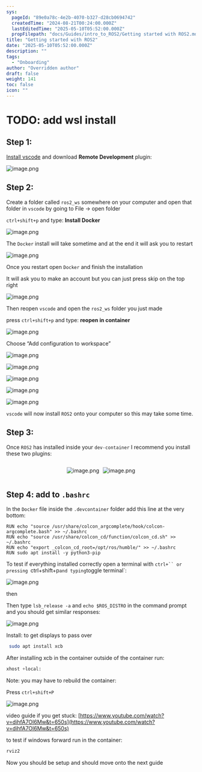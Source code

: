 ```yaml
---
sys:
  pageId: "89e0a78c-4e2b-4070-b327-d28cb0694742"
  createdTime: "2024-08-21T00:24:00.000Z"
  lastEditedTime: "2025-05-10T05:52:00.000Z"
  propFilepath: "docs/Guides/intro_to_ROS2/Getting started with ROS2.md"
title: "Getting started with ROS2"
date: "2025-05-10T05:52:00.000Z"
description: ""
tags:
  - "Onboarding"
author: "Overridden author"
draft: false
weight: 141
toc: false
icon: ""
---
```


# TODO: add wsl install

## Step 1:

[Install vscode](https://code.visualstudio.com/download) and download **Remote Development** plugin:

![image.png](https://prod-files-secure.s3.us-west-2.amazonaws.com/d518164a-d88e-44d1-a4ee-3adb3bd8bce0/efb52993-1881-4a40-b95e-6f020334f022/image.png?X-Amz-Algorithm=AWS4-HMAC-SHA256&X-Amz-Content-Sha256=UNSIGNED-PAYLOAD&X-Amz-Credential=ASIAZI2LB4667VPHCWHK%2F20250712%2Fus-west-2%2Fs3%2Faws4_request&X-Amz-Date=20250712T210719Z&X-Amz-Expires=3600&X-Amz-Security-Token=IQoJb3JpZ2luX2VjEOz%2F%2F%2F%2F%2F%2F%2F%2F%2F%2FwEaCXVzLXdlc3QtMiJGMEQCICMIH4BU5yGCEvcWePbCZvFS25Itnmb7c30nKKx1JtEjAiA8yQevpvzABDpICdahpi8ca0MSjKfR9wy4qKDfnQDT4CqIBAj1%2F%2F%2F%2F%2F%2F%2F%2F%2F%2F8BEAAaDDYzNzQyMzE4MzgwNSIMw%2FvOEo45qqBiHaswKtwDwj8oM70zTRnAeHS%2F9UdF94Us72PPFi6PzuRW9Q7m7qGJAsoJ%2FWHIaatn8q%2FFz7ciAyxbvsRMBED9ZoLuG8Z1tlbAf2YKYFjMUNB2csupdXBP0v%2BHtgEQX3%2BKKRE11KBTu%2Br%2FXdnGwQWJ0A%2BbRewVM8WX2%2BNVc5Ez%2BZoAiLyRIrreLoaLmzKjinrroohaP1GuyAc2BMLbh75q%2BVGHEhZWRL5iGWvBnAh2awW40G0Qn13pTV9zgNQuBxo3zec8Ksed2vzVErWhAfC609iVGW6O07m0%2FmVAPGQ9rBGFc%2FW8zb6YfSFTyx7YF4QAHI%2F10uADVFPporGO2xEKRJZvEm8Sa%2F1K7X3s5t3XXTbExr5RB6ExGnWH6zoSn%2FTpoRZw4mZPGlF3wDNLCtvigUVgdt%2F1S4HdtuA7T7TjtyunQ9DkbXYBKgYlW%2BlAzuIxCBGUl%2BMgnq88cUhvtmbdhZTtRZ27NOAVakV52HtecT%2BCtvi0uAcKYdGoxIDLZLWsnhWdVVuCSiueSSqtt3sIPTCs1z5Z%2FvhDoGZAYnC%2BrTOfi709VG930dKxszsuO%2F%2Fa9oAujazC7CPjYXS9PIjTBgHt%2F%2BdaVSE3P2owpWCP6XPxuNynh1vLXM%2BK3wVQ02i6C5ww0YTLwwY6pgFT3rCz%2F4%2BSHf%2FTTYy2irfu1d56Nze12Tf2MwkiKXHXlS6%2BecWXSJ5u%2BAVmpukmQNE37Gcl7gJv25wn8XcSABpb4MLbd5J4U3AHmEJ7RWZSUcXab3WjsI%2FXvRKrmqH2m58Q7%2Fl1zRq7cOX7TAYN4d5mZ1s1KyDDOJ3BlWbocR%2FLkplQxZoTQ1XKyRurdOYG%2FR%2BisoIiVVXenKgADHt7Bgyp%2FemxS%2Bfu&X-Amz-Signature=ce37340921eb28c64c1972bd50e5f403d61d901d6da4cc44794db217d9a22454&X-Amz-SignedHeaders=host&x-amz-checksum-mode=ENABLED&x-id=GetObject)

## Step 2:

Create a folder called `ros2_ws` somewhere on your computer and open that folder in `vscode` by going to File → open folder 

`ctrl+shift+p` and type: **Install Docker**

![image.png](https://prod-files-secure.s3.us-west-2.amazonaws.com/d518164a-d88e-44d1-a4ee-3adb3bd8bce0/2269dc0e-1cd5-47ff-bceb-c04ad9b2eab0/image.png?X-Amz-Algorithm=AWS4-HMAC-SHA256&X-Amz-Content-Sha256=UNSIGNED-PAYLOAD&X-Amz-Credential=ASIAZI2LB4667VPHCWHK%2F20250712%2Fus-west-2%2Fs3%2Faws4_request&X-Amz-Date=20250712T210719Z&X-Amz-Expires=3600&X-Amz-Security-Token=IQoJb3JpZ2luX2VjEOz%2F%2F%2F%2F%2F%2F%2F%2F%2F%2FwEaCXVzLXdlc3QtMiJGMEQCICMIH4BU5yGCEvcWePbCZvFS25Itnmb7c30nKKx1JtEjAiA8yQevpvzABDpICdahpi8ca0MSjKfR9wy4qKDfnQDT4CqIBAj1%2F%2F%2F%2F%2F%2F%2F%2F%2F%2F8BEAAaDDYzNzQyMzE4MzgwNSIMw%2FvOEo45qqBiHaswKtwDwj8oM70zTRnAeHS%2F9UdF94Us72PPFi6PzuRW9Q7m7qGJAsoJ%2FWHIaatn8q%2FFz7ciAyxbvsRMBED9ZoLuG8Z1tlbAf2YKYFjMUNB2csupdXBP0v%2BHtgEQX3%2BKKRE11KBTu%2Br%2FXdnGwQWJ0A%2BbRewVM8WX2%2BNVc5Ez%2BZoAiLyRIrreLoaLmzKjinrroohaP1GuyAc2BMLbh75q%2BVGHEhZWRL5iGWvBnAh2awW40G0Qn13pTV9zgNQuBxo3zec8Ksed2vzVErWhAfC609iVGW6O07m0%2FmVAPGQ9rBGFc%2FW8zb6YfSFTyx7YF4QAHI%2F10uADVFPporGO2xEKRJZvEm8Sa%2F1K7X3s5t3XXTbExr5RB6ExGnWH6zoSn%2FTpoRZw4mZPGlF3wDNLCtvigUVgdt%2F1S4HdtuA7T7TjtyunQ9DkbXYBKgYlW%2BlAzuIxCBGUl%2BMgnq88cUhvtmbdhZTtRZ27NOAVakV52HtecT%2BCtvi0uAcKYdGoxIDLZLWsnhWdVVuCSiueSSqtt3sIPTCs1z5Z%2FvhDoGZAYnC%2BrTOfi709VG930dKxszsuO%2F%2Fa9oAujazC7CPjYXS9PIjTBgHt%2F%2BdaVSE3P2owpWCP6XPxuNynh1vLXM%2BK3wVQ02i6C5ww0YTLwwY6pgFT3rCz%2F4%2BSHf%2FTTYy2irfu1d56Nze12Tf2MwkiKXHXlS6%2BecWXSJ5u%2BAVmpukmQNE37Gcl7gJv25wn8XcSABpb4MLbd5J4U3AHmEJ7RWZSUcXab3WjsI%2FXvRKrmqH2m58Q7%2Fl1zRq7cOX7TAYN4d5mZ1s1KyDDOJ3BlWbocR%2FLkplQxZoTQ1XKyRurdOYG%2FR%2BisoIiVVXenKgADHt7Bgyp%2FemxS%2Bfu&X-Amz-Signature=f34fd83fafb7bf403f5aa57e67d0b45ee87a3ac6b06f01441abf9c3849872623&X-Amz-SignedHeaders=host&x-amz-checksum-mode=ENABLED&x-id=GetObject)

The `Docker` install will take sometime and at the end it will ask you to restart

![image.png](https://prod-files-secure.s3.us-west-2.amazonaws.com/d518164a-d88e-44d1-a4ee-3adb3bd8bce0/ed233f78-be33-4b1f-b89c-9c346c0e961e/image.png?X-Amz-Algorithm=AWS4-HMAC-SHA256&X-Amz-Content-Sha256=UNSIGNED-PAYLOAD&X-Amz-Credential=ASIAZI2LB4667VPHCWHK%2F20250712%2Fus-west-2%2Fs3%2Faws4_request&X-Amz-Date=20250712T210719Z&X-Amz-Expires=3600&X-Amz-Security-Token=IQoJb3JpZ2luX2VjEOz%2F%2F%2F%2F%2F%2F%2F%2F%2F%2FwEaCXVzLXdlc3QtMiJGMEQCICMIH4BU5yGCEvcWePbCZvFS25Itnmb7c30nKKx1JtEjAiA8yQevpvzABDpICdahpi8ca0MSjKfR9wy4qKDfnQDT4CqIBAj1%2F%2F%2F%2F%2F%2F%2F%2F%2F%2F8BEAAaDDYzNzQyMzE4MzgwNSIMw%2FvOEo45qqBiHaswKtwDwj8oM70zTRnAeHS%2F9UdF94Us72PPFi6PzuRW9Q7m7qGJAsoJ%2FWHIaatn8q%2FFz7ciAyxbvsRMBED9ZoLuG8Z1tlbAf2YKYFjMUNB2csupdXBP0v%2BHtgEQX3%2BKKRE11KBTu%2Br%2FXdnGwQWJ0A%2BbRewVM8WX2%2BNVc5Ez%2BZoAiLyRIrreLoaLmzKjinrroohaP1GuyAc2BMLbh75q%2BVGHEhZWRL5iGWvBnAh2awW40G0Qn13pTV9zgNQuBxo3zec8Ksed2vzVErWhAfC609iVGW6O07m0%2FmVAPGQ9rBGFc%2FW8zb6YfSFTyx7YF4QAHI%2F10uADVFPporGO2xEKRJZvEm8Sa%2F1K7X3s5t3XXTbExr5RB6ExGnWH6zoSn%2FTpoRZw4mZPGlF3wDNLCtvigUVgdt%2F1S4HdtuA7T7TjtyunQ9DkbXYBKgYlW%2BlAzuIxCBGUl%2BMgnq88cUhvtmbdhZTtRZ27NOAVakV52HtecT%2BCtvi0uAcKYdGoxIDLZLWsnhWdVVuCSiueSSqtt3sIPTCs1z5Z%2FvhDoGZAYnC%2BrTOfi709VG930dKxszsuO%2F%2Fa9oAujazC7CPjYXS9PIjTBgHt%2F%2BdaVSE3P2owpWCP6XPxuNynh1vLXM%2BK3wVQ02i6C5ww0YTLwwY6pgFT3rCz%2F4%2BSHf%2FTTYy2irfu1d56Nze12Tf2MwkiKXHXlS6%2BecWXSJ5u%2BAVmpukmQNE37Gcl7gJv25wn8XcSABpb4MLbd5J4U3AHmEJ7RWZSUcXab3WjsI%2FXvRKrmqH2m58Q7%2Fl1zRq7cOX7TAYN4d5mZ1s1KyDDOJ3BlWbocR%2FLkplQxZoTQ1XKyRurdOYG%2FR%2BisoIiVVXenKgADHt7Bgyp%2FemxS%2Bfu&X-Amz-Signature=f38c9450baebf8bb6b19f1ec39a4c6d1551051f508b103604f2725bfe4407c96&X-Amz-SignedHeaders=host&x-amz-checksum-mode=ENABLED&x-id=GetObject)

Once you restart open `Docker` and finish the installation

It will ask you to make an account but you can just press skip on the top right

![image.png](https://prod-files-secure.s3.us-west-2.amazonaws.com/d518164a-d88e-44d1-a4ee-3adb3bd8bce0/21010ad9-1659-4fd9-9f59-9932a09b2a3d/image.png?X-Amz-Algorithm=AWS4-HMAC-SHA256&X-Amz-Content-Sha256=UNSIGNED-PAYLOAD&X-Amz-Credential=ASIAZI2LB4667VPHCWHK%2F20250712%2Fus-west-2%2Fs3%2Faws4_request&X-Amz-Date=20250712T210719Z&X-Amz-Expires=3600&X-Amz-Security-Token=IQoJb3JpZ2luX2VjEOz%2F%2F%2F%2F%2F%2F%2F%2F%2F%2FwEaCXVzLXdlc3QtMiJGMEQCICMIH4BU5yGCEvcWePbCZvFS25Itnmb7c30nKKx1JtEjAiA8yQevpvzABDpICdahpi8ca0MSjKfR9wy4qKDfnQDT4CqIBAj1%2F%2F%2F%2F%2F%2F%2F%2F%2F%2F8BEAAaDDYzNzQyMzE4MzgwNSIMw%2FvOEo45qqBiHaswKtwDwj8oM70zTRnAeHS%2F9UdF94Us72PPFi6PzuRW9Q7m7qGJAsoJ%2FWHIaatn8q%2FFz7ciAyxbvsRMBED9ZoLuG8Z1tlbAf2YKYFjMUNB2csupdXBP0v%2BHtgEQX3%2BKKRE11KBTu%2Br%2FXdnGwQWJ0A%2BbRewVM8WX2%2BNVc5Ez%2BZoAiLyRIrreLoaLmzKjinrroohaP1GuyAc2BMLbh75q%2BVGHEhZWRL5iGWvBnAh2awW40G0Qn13pTV9zgNQuBxo3zec8Ksed2vzVErWhAfC609iVGW6O07m0%2FmVAPGQ9rBGFc%2FW8zb6YfSFTyx7YF4QAHI%2F10uADVFPporGO2xEKRJZvEm8Sa%2F1K7X3s5t3XXTbExr5RB6ExGnWH6zoSn%2FTpoRZw4mZPGlF3wDNLCtvigUVgdt%2F1S4HdtuA7T7TjtyunQ9DkbXYBKgYlW%2BlAzuIxCBGUl%2BMgnq88cUhvtmbdhZTtRZ27NOAVakV52HtecT%2BCtvi0uAcKYdGoxIDLZLWsnhWdVVuCSiueSSqtt3sIPTCs1z5Z%2FvhDoGZAYnC%2BrTOfi709VG930dKxszsuO%2F%2Fa9oAujazC7CPjYXS9PIjTBgHt%2F%2BdaVSE3P2owpWCP6XPxuNynh1vLXM%2BK3wVQ02i6C5ww0YTLwwY6pgFT3rCz%2F4%2BSHf%2FTTYy2irfu1d56Nze12Tf2MwkiKXHXlS6%2BecWXSJ5u%2BAVmpukmQNE37Gcl7gJv25wn8XcSABpb4MLbd5J4U3AHmEJ7RWZSUcXab3WjsI%2FXvRKrmqH2m58Q7%2Fl1zRq7cOX7TAYN4d5mZ1s1KyDDOJ3BlWbocR%2FLkplQxZoTQ1XKyRurdOYG%2FR%2BisoIiVVXenKgADHt7Bgyp%2FemxS%2Bfu&X-Amz-Signature=df58793d518227350b5c3226bef00ee022bde28237f4e5eed115bff51f6e17d4&X-Amz-SignedHeaders=host&x-amz-checksum-mode=ENABLED&x-id=GetObject)

Then reopen `vscode` and open the `ros2_ws` folder you just made

press `ctrl+shift+p` and type: **reopen in container**

![image.png](https://prod-files-secure.s3.us-west-2.amazonaws.com/d518164a-d88e-44d1-a4ee-3adb3bd8bce0/4e93b8c2-41ad-488c-8095-c74205196118/image.png?X-Amz-Algorithm=AWS4-HMAC-SHA256&X-Amz-Content-Sha256=UNSIGNED-PAYLOAD&X-Amz-Credential=ASIAZI2LB4667VPHCWHK%2F20250712%2Fus-west-2%2Fs3%2Faws4_request&X-Amz-Date=20250712T210719Z&X-Amz-Expires=3600&X-Amz-Security-Token=IQoJb3JpZ2luX2VjEOz%2F%2F%2F%2F%2F%2F%2F%2F%2F%2FwEaCXVzLXdlc3QtMiJGMEQCICMIH4BU5yGCEvcWePbCZvFS25Itnmb7c30nKKx1JtEjAiA8yQevpvzABDpICdahpi8ca0MSjKfR9wy4qKDfnQDT4CqIBAj1%2F%2F%2F%2F%2F%2F%2F%2F%2F%2F8BEAAaDDYzNzQyMzE4MzgwNSIMw%2FvOEo45qqBiHaswKtwDwj8oM70zTRnAeHS%2F9UdF94Us72PPFi6PzuRW9Q7m7qGJAsoJ%2FWHIaatn8q%2FFz7ciAyxbvsRMBED9ZoLuG8Z1tlbAf2YKYFjMUNB2csupdXBP0v%2BHtgEQX3%2BKKRE11KBTu%2Br%2FXdnGwQWJ0A%2BbRewVM8WX2%2BNVc5Ez%2BZoAiLyRIrreLoaLmzKjinrroohaP1GuyAc2BMLbh75q%2BVGHEhZWRL5iGWvBnAh2awW40G0Qn13pTV9zgNQuBxo3zec8Ksed2vzVErWhAfC609iVGW6O07m0%2FmVAPGQ9rBGFc%2FW8zb6YfSFTyx7YF4QAHI%2F10uADVFPporGO2xEKRJZvEm8Sa%2F1K7X3s5t3XXTbExr5RB6ExGnWH6zoSn%2FTpoRZw4mZPGlF3wDNLCtvigUVgdt%2F1S4HdtuA7T7TjtyunQ9DkbXYBKgYlW%2BlAzuIxCBGUl%2BMgnq88cUhvtmbdhZTtRZ27NOAVakV52HtecT%2BCtvi0uAcKYdGoxIDLZLWsnhWdVVuCSiueSSqtt3sIPTCs1z5Z%2FvhDoGZAYnC%2BrTOfi709VG930dKxszsuO%2F%2Fa9oAujazC7CPjYXS9PIjTBgHt%2F%2BdaVSE3P2owpWCP6XPxuNynh1vLXM%2BK3wVQ02i6C5ww0YTLwwY6pgFT3rCz%2F4%2BSHf%2FTTYy2irfu1d56Nze12Tf2MwkiKXHXlS6%2BecWXSJ5u%2BAVmpukmQNE37Gcl7gJv25wn8XcSABpb4MLbd5J4U3AHmEJ7RWZSUcXab3WjsI%2FXvRKrmqH2m58Q7%2Fl1zRq7cOX7TAYN4d5mZ1s1KyDDOJ3BlWbocR%2FLkplQxZoTQ1XKyRurdOYG%2FR%2BisoIiVVXenKgADHt7Bgyp%2FemxS%2Bfu&X-Amz-Signature=df741c773a9ad1a6c2351dbe3af7cd0a1b5cd1f93f8c7a6784f167ad306ae71c&X-Amz-SignedHeaders=host&x-amz-checksum-mode=ENABLED&x-id=GetObject)

Choose “Add configuration to workspace”

![image.png](https://prod-files-secure.s3.us-west-2.amazonaws.com/d518164a-d88e-44d1-a4ee-3adb3bd8bce0/9560b282-5060-4989-ba37-97e7b2c22476/image.png?X-Amz-Algorithm=AWS4-HMAC-SHA256&X-Amz-Content-Sha256=UNSIGNED-PAYLOAD&X-Amz-Credential=ASIAZI2LB4667VPHCWHK%2F20250712%2Fus-west-2%2Fs3%2Faws4_request&X-Amz-Date=20250712T210719Z&X-Amz-Expires=3600&X-Amz-Security-Token=IQoJb3JpZ2luX2VjEOz%2F%2F%2F%2F%2F%2F%2F%2F%2F%2FwEaCXVzLXdlc3QtMiJGMEQCICMIH4BU5yGCEvcWePbCZvFS25Itnmb7c30nKKx1JtEjAiA8yQevpvzABDpICdahpi8ca0MSjKfR9wy4qKDfnQDT4CqIBAj1%2F%2F%2F%2F%2F%2F%2F%2F%2F%2F8BEAAaDDYzNzQyMzE4MzgwNSIMw%2FvOEo45qqBiHaswKtwDwj8oM70zTRnAeHS%2F9UdF94Us72PPFi6PzuRW9Q7m7qGJAsoJ%2FWHIaatn8q%2FFz7ciAyxbvsRMBED9ZoLuG8Z1tlbAf2YKYFjMUNB2csupdXBP0v%2BHtgEQX3%2BKKRE11KBTu%2Br%2FXdnGwQWJ0A%2BbRewVM8WX2%2BNVc5Ez%2BZoAiLyRIrreLoaLmzKjinrroohaP1GuyAc2BMLbh75q%2BVGHEhZWRL5iGWvBnAh2awW40G0Qn13pTV9zgNQuBxo3zec8Ksed2vzVErWhAfC609iVGW6O07m0%2FmVAPGQ9rBGFc%2FW8zb6YfSFTyx7YF4QAHI%2F10uADVFPporGO2xEKRJZvEm8Sa%2F1K7X3s5t3XXTbExr5RB6ExGnWH6zoSn%2FTpoRZw4mZPGlF3wDNLCtvigUVgdt%2F1S4HdtuA7T7TjtyunQ9DkbXYBKgYlW%2BlAzuIxCBGUl%2BMgnq88cUhvtmbdhZTtRZ27NOAVakV52HtecT%2BCtvi0uAcKYdGoxIDLZLWsnhWdVVuCSiueSSqtt3sIPTCs1z5Z%2FvhDoGZAYnC%2BrTOfi709VG930dKxszsuO%2F%2Fa9oAujazC7CPjYXS9PIjTBgHt%2F%2BdaVSE3P2owpWCP6XPxuNynh1vLXM%2BK3wVQ02i6C5ww0YTLwwY6pgFT3rCz%2F4%2BSHf%2FTTYy2irfu1d56Nze12Tf2MwkiKXHXlS6%2BecWXSJ5u%2BAVmpukmQNE37Gcl7gJv25wn8XcSABpb4MLbd5J4U3AHmEJ7RWZSUcXab3WjsI%2FXvRKrmqH2m58Q7%2Fl1zRq7cOX7TAYN4d5mZ1s1KyDDOJ3BlWbocR%2FLkplQxZoTQ1XKyRurdOYG%2FR%2BisoIiVVXenKgADHt7Bgyp%2FemxS%2Bfu&X-Amz-Signature=f3234aac9bc7618b619550b1acab16f8b4dc9a04b2eb25361d06c93e8730541d&X-Amz-SignedHeaders=host&x-amz-checksum-mode=ENABLED&x-id=GetObject)

![image.png](https://prod-files-secure.s3.us-west-2.amazonaws.com/d518164a-d88e-44d1-a4ee-3adb3bd8bce0/2ee63f81-886b-48e8-a553-dc6e5eac99e4/image.png?X-Amz-Algorithm=AWS4-HMAC-SHA256&X-Amz-Content-Sha256=UNSIGNED-PAYLOAD&X-Amz-Credential=ASIAZI2LB4667VPHCWHK%2F20250712%2Fus-west-2%2Fs3%2Faws4_request&X-Amz-Date=20250712T210719Z&X-Amz-Expires=3600&X-Amz-Security-Token=IQoJb3JpZ2luX2VjEOz%2F%2F%2F%2F%2F%2F%2F%2F%2F%2FwEaCXVzLXdlc3QtMiJGMEQCICMIH4BU5yGCEvcWePbCZvFS25Itnmb7c30nKKx1JtEjAiA8yQevpvzABDpICdahpi8ca0MSjKfR9wy4qKDfnQDT4CqIBAj1%2F%2F%2F%2F%2F%2F%2F%2F%2F%2F8BEAAaDDYzNzQyMzE4MzgwNSIMw%2FvOEo45qqBiHaswKtwDwj8oM70zTRnAeHS%2F9UdF94Us72PPFi6PzuRW9Q7m7qGJAsoJ%2FWHIaatn8q%2FFz7ciAyxbvsRMBED9ZoLuG8Z1tlbAf2YKYFjMUNB2csupdXBP0v%2BHtgEQX3%2BKKRE11KBTu%2Br%2FXdnGwQWJ0A%2BbRewVM8WX2%2BNVc5Ez%2BZoAiLyRIrreLoaLmzKjinrroohaP1GuyAc2BMLbh75q%2BVGHEhZWRL5iGWvBnAh2awW40G0Qn13pTV9zgNQuBxo3zec8Ksed2vzVErWhAfC609iVGW6O07m0%2FmVAPGQ9rBGFc%2FW8zb6YfSFTyx7YF4QAHI%2F10uADVFPporGO2xEKRJZvEm8Sa%2F1K7X3s5t3XXTbExr5RB6ExGnWH6zoSn%2FTpoRZw4mZPGlF3wDNLCtvigUVgdt%2F1S4HdtuA7T7TjtyunQ9DkbXYBKgYlW%2BlAzuIxCBGUl%2BMgnq88cUhvtmbdhZTtRZ27NOAVakV52HtecT%2BCtvi0uAcKYdGoxIDLZLWsnhWdVVuCSiueSSqtt3sIPTCs1z5Z%2FvhDoGZAYnC%2BrTOfi709VG930dKxszsuO%2F%2Fa9oAujazC7CPjYXS9PIjTBgHt%2F%2BdaVSE3P2owpWCP6XPxuNynh1vLXM%2BK3wVQ02i6C5ww0YTLwwY6pgFT3rCz%2F4%2BSHf%2FTTYy2irfu1d56Nze12Tf2MwkiKXHXlS6%2BecWXSJ5u%2BAVmpukmQNE37Gcl7gJv25wn8XcSABpb4MLbd5J4U3AHmEJ7RWZSUcXab3WjsI%2FXvRKrmqH2m58Q7%2Fl1zRq7cOX7TAYN4d5mZ1s1KyDDOJ3BlWbocR%2FLkplQxZoTQ1XKyRurdOYG%2FR%2BisoIiVVXenKgADHt7Bgyp%2FemxS%2Bfu&X-Amz-Signature=329ab8fb2cea4097dcd531a0523bc0719014fff5204f684e9b46e86571996462&X-Amz-SignedHeaders=host&x-amz-checksum-mode=ENABLED&x-id=GetObject)

![image.png](https://prod-files-secure.s3.us-west-2.amazonaws.com/d518164a-d88e-44d1-a4ee-3adb3bd8bce0/ae1580b2-b048-407e-aed9-b584224a7a04/image.png?X-Amz-Algorithm=AWS4-HMAC-SHA256&X-Amz-Content-Sha256=UNSIGNED-PAYLOAD&X-Amz-Credential=ASIAZI2LB4667VPHCWHK%2F20250712%2Fus-west-2%2Fs3%2Faws4_request&X-Amz-Date=20250712T210719Z&X-Amz-Expires=3600&X-Amz-Security-Token=IQoJb3JpZ2luX2VjEOz%2F%2F%2F%2F%2F%2F%2F%2F%2F%2FwEaCXVzLXdlc3QtMiJGMEQCICMIH4BU5yGCEvcWePbCZvFS25Itnmb7c30nKKx1JtEjAiA8yQevpvzABDpICdahpi8ca0MSjKfR9wy4qKDfnQDT4CqIBAj1%2F%2F%2F%2F%2F%2F%2F%2F%2F%2F8BEAAaDDYzNzQyMzE4MzgwNSIMw%2FvOEo45qqBiHaswKtwDwj8oM70zTRnAeHS%2F9UdF94Us72PPFi6PzuRW9Q7m7qGJAsoJ%2FWHIaatn8q%2FFz7ciAyxbvsRMBED9ZoLuG8Z1tlbAf2YKYFjMUNB2csupdXBP0v%2BHtgEQX3%2BKKRE11KBTu%2Br%2FXdnGwQWJ0A%2BbRewVM8WX2%2BNVc5Ez%2BZoAiLyRIrreLoaLmzKjinrroohaP1GuyAc2BMLbh75q%2BVGHEhZWRL5iGWvBnAh2awW40G0Qn13pTV9zgNQuBxo3zec8Ksed2vzVErWhAfC609iVGW6O07m0%2FmVAPGQ9rBGFc%2FW8zb6YfSFTyx7YF4QAHI%2F10uADVFPporGO2xEKRJZvEm8Sa%2F1K7X3s5t3XXTbExr5RB6ExGnWH6zoSn%2FTpoRZw4mZPGlF3wDNLCtvigUVgdt%2F1S4HdtuA7T7TjtyunQ9DkbXYBKgYlW%2BlAzuIxCBGUl%2BMgnq88cUhvtmbdhZTtRZ27NOAVakV52HtecT%2BCtvi0uAcKYdGoxIDLZLWsnhWdVVuCSiueSSqtt3sIPTCs1z5Z%2FvhDoGZAYnC%2BrTOfi709VG930dKxszsuO%2F%2Fa9oAujazC7CPjYXS9PIjTBgHt%2F%2BdaVSE3P2owpWCP6XPxuNynh1vLXM%2BK3wVQ02i6C5ww0YTLwwY6pgFT3rCz%2F4%2BSHf%2FTTYy2irfu1d56Nze12Tf2MwkiKXHXlS6%2BecWXSJ5u%2BAVmpukmQNE37Gcl7gJv25wn8XcSABpb4MLbd5J4U3AHmEJ7RWZSUcXab3WjsI%2FXvRKrmqH2m58Q7%2Fl1zRq7cOX7TAYN4d5mZ1s1KyDDOJ3BlWbocR%2FLkplQxZoTQ1XKyRurdOYG%2FR%2BisoIiVVXenKgADHt7Bgyp%2FemxS%2Bfu&X-Amz-Signature=212895d17221037f345d6ea4bf9adca8a0e6ff9f0859bf282c8e3c091a5a72bc&X-Amz-SignedHeaders=host&x-amz-checksum-mode=ENABLED&x-id=GetObject)

![image.png](https://prod-files-secure.s3.us-west-2.amazonaws.com/d518164a-d88e-44d1-a4ee-3adb3bd8bce0/53255b28-f75e-430f-b9e3-c0ac8577e42b/image.png?X-Amz-Algorithm=AWS4-HMAC-SHA256&X-Amz-Content-Sha256=UNSIGNED-PAYLOAD&X-Amz-Credential=ASIAZI2LB4667VPHCWHK%2F20250712%2Fus-west-2%2Fs3%2Faws4_request&X-Amz-Date=20250712T210719Z&X-Amz-Expires=3600&X-Amz-Security-Token=IQoJb3JpZ2luX2VjEOz%2F%2F%2F%2F%2F%2F%2F%2F%2F%2FwEaCXVzLXdlc3QtMiJGMEQCICMIH4BU5yGCEvcWePbCZvFS25Itnmb7c30nKKx1JtEjAiA8yQevpvzABDpICdahpi8ca0MSjKfR9wy4qKDfnQDT4CqIBAj1%2F%2F%2F%2F%2F%2F%2F%2F%2F%2F8BEAAaDDYzNzQyMzE4MzgwNSIMw%2FvOEo45qqBiHaswKtwDwj8oM70zTRnAeHS%2F9UdF94Us72PPFi6PzuRW9Q7m7qGJAsoJ%2FWHIaatn8q%2FFz7ciAyxbvsRMBED9ZoLuG8Z1tlbAf2YKYFjMUNB2csupdXBP0v%2BHtgEQX3%2BKKRE11KBTu%2Br%2FXdnGwQWJ0A%2BbRewVM8WX2%2BNVc5Ez%2BZoAiLyRIrreLoaLmzKjinrroohaP1GuyAc2BMLbh75q%2BVGHEhZWRL5iGWvBnAh2awW40G0Qn13pTV9zgNQuBxo3zec8Ksed2vzVErWhAfC609iVGW6O07m0%2FmVAPGQ9rBGFc%2FW8zb6YfSFTyx7YF4QAHI%2F10uADVFPporGO2xEKRJZvEm8Sa%2F1K7X3s5t3XXTbExr5RB6ExGnWH6zoSn%2FTpoRZw4mZPGlF3wDNLCtvigUVgdt%2F1S4HdtuA7T7TjtyunQ9DkbXYBKgYlW%2BlAzuIxCBGUl%2BMgnq88cUhvtmbdhZTtRZ27NOAVakV52HtecT%2BCtvi0uAcKYdGoxIDLZLWsnhWdVVuCSiueSSqtt3sIPTCs1z5Z%2FvhDoGZAYnC%2BrTOfi709VG930dKxszsuO%2F%2Fa9oAujazC7CPjYXS9PIjTBgHt%2F%2BdaVSE3P2owpWCP6XPxuNynh1vLXM%2BK3wVQ02i6C5ww0YTLwwY6pgFT3rCz%2F4%2BSHf%2FTTYy2irfu1d56Nze12Tf2MwkiKXHXlS6%2BecWXSJ5u%2BAVmpukmQNE37Gcl7gJv25wn8XcSABpb4MLbd5J4U3AHmEJ7RWZSUcXab3WjsI%2FXvRKrmqH2m58Q7%2Fl1zRq7cOX7TAYN4d5mZ1s1KyDDOJ3BlWbocR%2FLkplQxZoTQ1XKyRurdOYG%2FR%2BisoIiVVXenKgADHt7Bgyp%2FemxS%2Bfu&X-Amz-Signature=89d9d2f12cf38670ba9e83f1f40e4242463d258e81775bd161c2f95d5da5838d&X-Amz-SignedHeaders=host&x-amz-checksum-mode=ENABLED&x-id=GetObject)

![image.png](https://prod-files-secure.s3.us-west-2.amazonaws.com/d518164a-d88e-44d1-a4ee-3adb3bd8bce0/7c562767-5af9-4ffb-97d1-327bcdf4ee00/image.png?X-Amz-Algorithm=AWS4-HMAC-SHA256&X-Amz-Content-Sha256=UNSIGNED-PAYLOAD&X-Amz-Credential=ASIAZI2LB4667VPHCWHK%2F20250712%2Fus-west-2%2Fs3%2Faws4_request&X-Amz-Date=20250712T210719Z&X-Amz-Expires=3600&X-Amz-Security-Token=IQoJb3JpZ2luX2VjEOz%2F%2F%2F%2F%2F%2F%2F%2F%2F%2FwEaCXVzLXdlc3QtMiJGMEQCICMIH4BU5yGCEvcWePbCZvFS25Itnmb7c30nKKx1JtEjAiA8yQevpvzABDpICdahpi8ca0MSjKfR9wy4qKDfnQDT4CqIBAj1%2F%2F%2F%2F%2F%2F%2F%2F%2F%2F8BEAAaDDYzNzQyMzE4MzgwNSIMw%2FvOEo45qqBiHaswKtwDwj8oM70zTRnAeHS%2F9UdF94Us72PPFi6PzuRW9Q7m7qGJAsoJ%2FWHIaatn8q%2FFz7ciAyxbvsRMBED9ZoLuG8Z1tlbAf2YKYFjMUNB2csupdXBP0v%2BHtgEQX3%2BKKRE11KBTu%2Br%2FXdnGwQWJ0A%2BbRewVM8WX2%2BNVc5Ez%2BZoAiLyRIrreLoaLmzKjinrroohaP1GuyAc2BMLbh75q%2BVGHEhZWRL5iGWvBnAh2awW40G0Qn13pTV9zgNQuBxo3zec8Ksed2vzVErWhAfC609iVGW6O07m0%2FmVAPGQ9rBGFc%2FW8zb6YfSFTyx7YF4QAHI%2F10uADVFPporGO2xEKRJZvEm8Sa%2F1K7X3s5t3XXTbExr5RB6ExGnWH6zoSn%2FTpoRZw4mZPGlF3wDNLCtvigUVgdt%2F1S4HdtuA7T7TjtyunQ9DkbXYBKgYlW%2BlAzuIxCBGUl%2BMgnq88cUhvtmbdhZTtRZ27NOAVakV52HtecT%2BCtvi0uAcKYdGoxIDLZLWsnhWdVVuCSiueSSqtt3sIPTCs1z5Z%2FvhDoGZAYnC%2BrTOfi709VG930dKxszsuO%2F%2Fa9oAujazC7CPjYXS9PIjTBgHt%2F%2BdaVSE3P2owpWCP6XPxuNynh1vLXM%2BK3wVQ02i6C5ww0YTLwwY6pgFT3rCz%2F4%2BSHf%2FTTYy2irfu1d56Nze12Tf2MwkiKXHXlS6%2BecWXSJ5u%2BAVmpukmQNE37Gcl7gJv25wn8XcSABpb4MLbd5J4U3AHmEJ7RWZSUcXab3WjsI%2FXvRKrmqH2m58Q7%2Fl1zRq7cOX7TAYN4d5mZ1s1KyDDOJ3BlWbocR%2FLkplQxZoTQ1XKyRurdOYG%2FR%2BisoIiVVXenKgADHt7Bgyp%2FemxS%2Bfu&X-Amz-Signature=7400a6372c145113a7b1ddb7f3398baae4a8a4efdb2bf3654c5686732e2442d4&X-Amz-SignedHeaders=host&x-amz-checksum-mode=ENABLED&x-id=GetObject)

`vscode` will now install `ROS2` onto your computer so this may take some time.

## Step 3:

Once `ROS2` has installed inside your `dev-container` I recommend you install these two plugins:

<div style="display: flex;flex-direction: row; column-gap:10px; max-width: 630px;justify-content: center;">
<div>

![image.png](https://prod-files-secure.s3.us-west-2.amazonaws.com/d518164a-d88e-44d1-a4ee-3adb3bd8bce0/3fc3d550-5a54-4ba1-ba6b-faa01cdb7369/image.png?X-Amz-Algorithm=AWS4-HMAC-SHA256&X-Amz-Content-Sha256=UNSIGNED-PAYLOAD&X-Amz-Credential=ASIAZI2LB4666WBRUCUL%2F20250712%2Fus-west-2%2Fs3%2Faws4_request&X-Amz-Date=20250712T210721Z&X-Amz-Expires=3600&X-Amz-Security-Token=IQoJb3JpZ2luX2VjEOz%2F%2F%2F%2F%2F%2F%2F%2F%2F%2FwEaCXVzLXdlc3QtMiJIMEYCIQDMzT5YPSSFkyk4hkmu1yuzGyHj4lsJV%2BGG2WXjVxAEFAIhAOC%2B%2FfgG8%2BSKqCYKoW0LpyexYV3iLel1IdLQZfni%2F8XZKogECPX%2F%2F%2F%2F%2F%2F%2F%2F%2F%2FwEQABoMNjM3NDIzMTgzODA1IgxuL%2BZLtM6HgB4bB5Iq3AMAYNYsCpO19LkQko6E6DB3PAdEreZjh9E0Ag216PExAdYQQ%2FkWftEavdTqqMrkmuekQ%2F41YXXsBUFM%2FojjdFM6JSiz5eip1MLhB4Ga%2By56NeVnWCG8e7LjRIWlcYSqRb4H8Gh2ooK47%2BG6L%2Bc%2BefMD8VN3UuMi9dOnwKUciyPQzV6%2BtaqFq1H4K9UC4h6np8ulffRZqml%2Ft0dn6ZOz3eIlfhO6wH1pGbbnB3PWrRKxwYXEcD4FbF0uOQSxus8zqbZ4k1mrSeGr6DqPr8MC69L5B%2FOjBx%2FkSq762u6PSiW%2FapNNQ%2FVPFgbGz6hQtsgEDHIiuz7Ez0DzzeU4M8AW2z9%2BLSl7vnSmYaQjbPKBabW3QmCCTczYo6YTjzPP2fbebujviutSEOvC2VLG8bNOHeFTTcvI%2FA2b2B%2BLK2wRF9sJbxmuPxTC94V0bhWmlWg1K07m9uLQAxJs62Z4Bxgl2TtO9OpSK48Pm%2BBgLLrOvUt3ili3NPX4AQJl2DxUFgYwypn4N2XaYZXzq6PhyhENnmFrwU1lvKiy22sU1ozOaukxhgwn1KxfEFeadisaXP7RLe0ehQF9Mfzz3Tj2JKx6FhYYLgW4fz8I2BOg4sRBP8374i5wykGtgImipt0aiTCEhMvDBjqkAUOgLgisGh83zoiIdkCSYpnvhs763fAYf5x66cU989ATEifqhO7ge5b36AuIhTTaMdyDd9Euv3JRKQgNGexnzPEu5WFBfaobwA9%2BtUumDECMqS7hZPX6p8dcuvZs4I3qgIKcjnUeFjwMS6DoISHpQOX5kckzQTrq9LRu4F7hUwP%2FS4V7D8qxFjzjH98tj%2B8oqVRh9Lfn80MIMazdr3YJnmrjqIXJ&X-Amz-Signature=87e8854230ce91a9e01f14ad25cbb7fea65f3cf7e852b4cec48406f174949abc&X-Amz-SignedHeaders=host&x-amz-checksum-mode=ENABLED&x-id=GetObject)

</div>
<div>

![image.png](https://prod-files-secure.s3.us-west-2.amazonaws.com/d518164a-d88e-44d1-a4ee-3adb3bd8bce0/d994cc66-13c2-4093-a5a3-f84cf4601a82/image.png?X-Amz-Algorithm=AWS4-HMAC-SHA256&X-Amz-Content-Sha256=UNSIGNED-PAYLOAD&X-Amz-Credential=ASIAZI2LB4662KD2RSL7%2F20250712%2Fus-west-2%2Fs3%2Faws4_request&X-Amz-Date=20250712T210722Z&X-Amz-Expires=3600&X-Amz-Security-Token=IQoJb3JpZ2luX2VjEOz%2F%2F%2F%2F%2F%2F%2F%2F%2F%2FwEaCXVzLXdlc3QtMiJHMEUCIGQPLkRO5Z7lG6XFeEWsrN4IyNbNQlswd7YQ%2FY4sD86%2BAiEAvXOVAuP5XFgz%2BNCEQQqicqdIFEi7I6aGeebqFNWjVb8qiAQI9f%2F%2F%2F%2F%2F%2F%2F%2F%2F%2FARAAGgw2Mzc0MjMxODM4MDUiDDfLM97qKnVGmijyeyrcAyzjDQy5zdXwst32zq52w%2Bx01vH23uCMRGcdd2KVW7Ov0WIVj%2Fgs77Kdf9yDLY6rinMOk6yO8TJ5aJ%2F9%2B6mAge690S%2FrMeTSkdC52JwFygnnu3VoLTaRTm7dpJqExy%2Fp%2FjDqxI%2BELqsKql1dfUhC7LAcf8WuUyI61ZESx61I3t3r5C6KGXX22AS09de4lA3ab%2FQrvsp9R%2FmVxL8qZS8pkEfnneewzwKmDMzCbhrs0scj9dmI0JDormV%2BH2fREifXvL%2F5xqFsNDKLrFZKviLkakyP3kfphTrLKw66sXxCsVyPJc9xWtA%2F03GHrbcsMReKxfpQkYtDWwQYi0BOrkE5kQd4CQFwdK5%2Bz%2Fp6u8Sj5nbyN7V3FBmDPsQtFLonuxbuuYvTjG%2BkxMNLUdpscoG8G35CkMMYn%2FZVcYjh24V3ijEOU8ORV%2FTvAxCJp9jlzBOIhc%2B5LJ55yVUX9AWFC33zWFw1aq4fFRXbP8mNZxxebATlVW5ZTKkiNzGPVQGucQGMD7t8v2vLHYzEUzd%2FJHgxQfs4fQupK%2BXOgLLjK%2BWgntmfSKPcVgQFhHPx52dmUqeYgisxhLfIRtoVE4LD%2Bb95jwRFSigSJKXK2vYDIagBJw2Q6BOSpmOQovKPIAPDMO%2BEy8MGOqUBRkaq7tQ5sJHpgC6%2BYxrALJxl9jiVh%2FolycRAu2o91Hr86vgnW68B9lwothaXfsFxVDu3Mbv7oivNVqp07qrH%2BbBAsUuPso6ljNy70JBfg%2F066TOms7JJHtEtLPs6Dm2ZO91QUWwx6s5reDb2XodTghgPHaEzw%2FXnhZk%2Fs9K%2BDOaHUUppLZ5O1zhtyphy%2F5oICrUA1xxAtEWtHsFtR1hil30Y6PXu&X-Amz-Signature=6902186923d847738763094fccf090c721fa6cb52695f7a0b0d54848ee3e6dc6&X-Amz-SignedHeaders=host&x-amz-checksum-mode=ENABLED&x-id=GetObject)

</div>
</div>

## Step 4: add to `.bashrc`

In the `Docker` file inside the `.devcontainer` folder add this line at the very bottom: 

```docker
RUN echo "source /usr/share/colcon_argcomplete/hook/colcon-argcomplete.bash" >> ~/.bashrc
RUN echo "source /usr/share/colcon_cd/function/colcon_cd.sh" >> ~/.bashrc
RUN echo "export _colcon_cd_root=/opt/ros/humble/" >> ~/.bashrc
RUN sudo apt install -y python3-pip 
```

To test if everything installed correctly open a terminal with `ctrl+`` or pressing `ctrl+shift+p` and typing `toggle terminal`:

![image.png](https://prod-files-secure.s3.us-west-2.amazonaws.com/d518164a-d88e-44d1-a4ee-3adb3bd8bce0/6a4943d8-b04e-4c02-9a58-775f3384d1a5/image.png?X-Amz-Algorithm=AWS4-HMAC-SHA256&X-Amz-Content-Sha256=UNSIGNED-PAYLOAD&X-Amz-Credential=ASIAZI2LB4667VPHCWHK%2F20250712%2Fus-west-2%2Fs3%2Faws4_request&X-Amz-Date=20250712T210719Z&X-Amz-Expires=3600&X-Amz-Security-Token=IQoJb3JpZ2luX2VjEOz%2F%2F%2F%2F%2F%2F%2F%2F%2F%2FwEaCXVzLXdlc3QtMiJGMEQCICMIH4BU5yGCEvcWePbCZvFS25Itnmb7c30nKKx1JtEjAiA8yQevpvzABDpICdahpi8ca0MSjKfR9wy4qKDfnQDT4CqIBAj1%2F%2F%2F%2F%2F%2F%2F%2F%2F%2F8BEAAaDDYzNzQyMzE4MzgwNSIMw%2FvOEo45qqBiHaswKtwDwj8oM70zTRnAeHS%2F9UdF94Us72PPFi6PzuRW9Q7m7qGJAsoJ%2FWHIaatn8q%2FFz7ciAyxbvsRMBED9ZoLuG8Z1tlbAf2YKYFjMUNB2csupdXBP0v%2BHtgEQX3%2BKKRE11KBTu%2Br%2FXdnGwQWJ0A%2BbRewVM8WX2%2BNVc5Ez%2BZoAiLyRIrreLoaLmzKjinrroohaP1GuyAc2BMLbh75q%2BVGHEhZWRL5iGWvBnAh2awW40G0Qn13pTV9zgNQuBxo3zec8Ksed2vzVErWhAfC609iVGW6O07m0%2FmVAPGQ9rBGFc%2FW8zb6YfSFTyx7YF4QAHI%2F10uADVFPporGO2xEKRJZvEm8Sa%2F1K7X3s5t3XXTbExr5RB6ExGnWH6zoSn%2FTpoRZw4mZPGlF3wDNLCtvigUVgdt%2F1S4HdtuA7T7TjtyunQ9DkbXYBKgYlW%2BlAzuIxCBGUl%2BMgnq88cUhvtmbdhZTtRZ27NOAVakV52HtecT%2BCtvi0uAcKYdGoxIDLZLWsnhWdVVuCSiueSSqtt3sIPTCs1z5Z%2FvhDoGZAYnC%2BrTOfi709VG930dKxszsuO%2F%2Fa9oAujazC7CPjYXS9PIjTBgHt%2F%2BdaVSE3P2owpWCP6XPxuNynh1vLXM%2BK3wVQ02i6C5ww0YTLwwY6pgFT3rCz%2F4%2BSHf%2FTTYy2irfu1d56Nze12Tf2MwkiKXHXlS6%2BecWXSJ5u%2BAVmpukmQNE37Gcl7gJv25wn8XcSABpb4MLbd5J4U3AHmEJ7RWZSUcXab3WjsI%2FXvRKrmqH2m58Q7%2Fl1zRq7cOX7TAYN4d5mZ1s1KyDDOJ3BlWbocR%2FLkplQxZoTQ1XKyRurdOYG%2FR%2BisoIiVVXenKgADHt7Bgyp%2FemxS%2Bfu&X-Amz-Signature=d7c7f6b01d5bd693a9a7d522ec1f7e47171cf4923faa5549e1e12e0b9e5b06fd&X-Amz-SignedHeaders=host&x-amz-checksum-mode=ENABLED&x-id=GetObject)

then 

Then type `lsb_release -a` and `echo $ROS_DISTRO` in the command prompt and you should get similar responses:

![image.png](https://prod-files-secure.s3.us-west-2.amazonaws.com/d518164a-d88e-44d1-a4ee-3adb3bd8bce0/3e635dec-a805-4e85-8b9e-d000e5b71a4e/image.png?X-Amz-Algorithm=AWS4-HMAC-SHA256&X-Amz-Content-Sha256=UNSIGNED-PAYLOAD&X-Amz-Credential=ASIAZI2LB4667VPHCWHK%2F20250712%2Fus-west-2%2Fs3%2Faws4_request&X-Amz-Date=20250712T210719Z&X-Amz-Expires=3600&X-Amz-Security-Token=IQoJb3JpZ2luX2VjEOz%2F%2F%2F%2F%2F%2F%2F%2F%2F%2FwEaCXVzLXdlc3QtMiJGMEQCICMIH4BU5yGCEvcWePbCZvFS25Itnmb7c30nKKx1JtEjAiA8yQevpvzABDpICdahpi8ca0MSjKfR9wy4qKDfnQDT4CqIBAj1%2F%2F%2F%2F%2F%2F%2F%2F%2F%2F8BEAAaDDYzNzQyMzE4MzgwNSIMw%2FvOEo45qqBiHaswKtwDwj8oM70zTRnAeHS%2F9UdF94Us72PPFi6PzuRW9Q7m7qGJAsoJ%2FWHIaatn8q%2FFz7ciAyxbvsRMBED9ZoLuG8Z1tlbAf2YKYFjMUNB2csupdXBP0v%2BHtgEQX3%2BKKRE11KBTu%2Br%2FXdnGwQWJ0A%2BbRewVM8WX2%2BNVc5Ez%2BZoAiLyRIrreLoaLmzKjinrroohaP1GuyAc2BMLbh75q%2BVGHEhZWRL5iGWvBnAh2awW40G0Qn13pTV9zgNQuBxo3zec8Ksed2vzVErWhAfC609iVGW6O07m0%2FmVAPGQ9rBGFc%2FW8zb6YfSFTyx7YF4QAHI%2F10uADVFPporGO2xEKRJZvEm8Sa%2F1K7X3s5t3XXTbExr5RB6ExGnWH6zoSn%2FTpoRZw4mZPGlF3wDNLCtvigUVgdt%2F1S4HdtuA7T7TjtyunQ9DkbXYBKgYlW%2BlAzuIxCBGUl%2BMgnq88cUhvtmbdhZTtRZ27NOAVakV52HtecT%2BCtvi0uAcKYdGoxIDLZLWsnhWdVVuCSiueSSqtt3sIPTCs1z5Z%2FvhDoGZAYnC%2BrTOfi709VG930dKxszsuO%2F%2Fa9oAujazC7CPjYXS9PIjTBgHt%2F%2BdaVSE3P2owpWCP6XPxuNynh1vLXM%2BK3wVQ02i6C5ww0YTLwwY6pgFT3rCz%2F4%2BSHf%2FTTYy2irfu1d56Nze12Tf2MwkiKXHXlS6%2BecWXSJ5u%2BAVmpukmQNE37Gcl7gJv25wn8XcSABpb4MLbd5J4U3AHmEJ7RWZSUcXab3WjsI%2FXvRKrmqH2m58Q7%2Fl1zRq7cOX7TAYN4d5mZ1s1KyDDOJ3BlWbocR%2FLkplQxZoTQ1XKyRurdOYG%2FR%2BisoIiVVXenKgADHt7Bgyp%2FemxS%2Bfu&X-Amz-Signature=0679bc8674f02b9b39b1be3955586567b091af00b7f5883f960f0e8c8e2b11d3&X-Amz-SignedHeaders=host&x-amz-checksum-mode=ENABLED&x-id=GetObject)

Install:  to get displays to pass over

```bash
 sudo apt install xcb
```

After installing xcb in the container outside of the container run:

```python
xhost +local:
```

Note: you may have to rebuild the container:

Press `ctrl+shift+P`

![image.png](https://prod-files-secure.s3.us-west-2.amazonaws.com/d518164a-d88e-44d1-a4ee-3adb3bd8bce0/6c2be660-2618-4c38-9c26-53554f7a0b7b/image.png?X-Amz-Algorithm=AWS4-HMAC-SHA256&X-Amz-Content-Sha256=UNSIGNED-PAYLOAD&X-Amz-Credential=ASIAZI2LB4667VPHCWHK%2F20250712%2Fus-west-2%2Fs3%2Faws4_request&X-Amz-Date=20250712T210719Z&X-Amz-Expires=3600&X-Amz-Security-Token=IQoJb3JpZ2luX2VjEOz%2F%2F%2F%2F%2F%2F%2F%2F%2F%2FwEaCXVzLXdlc3QtMiJGMEQCICMIH4BU5yGCEvcWePbCZvFS25Itnmb7c30nKKx1JtEjAiA8yQevpvzABDpICdahpi8ca0MSjKfR9wy4qKDfnQDT4CqIBAj1%2F%2F%2F%2F%2F%2F%2F%2F%2F%2F8BEAAaDDYzNzQyMzE4MzgwNSIMw%2FvOEo45qqBiHaswKtwDwj8oM70zTRnAeHS%2F9UdF94Us72PPFi6PzuRW9Q7m7qGJAsoJ%2FWHIaatn8q%2FFz7ciAyxbvsRMBED9ZoLuG8Z1tlbAf2YKYFjMUNB2csupdXBP0v%2BHtgEQX3%2BKKRE11KBTu%2Br%2FXdnGwQWJ0A%2BbRewVM8WX2%2BNVc5Ez%2BZoAiLyRIrreLoaLmzKjinrroohaP1GuyAc2BMLbh75q%2BVGHEhZWRL5iGWvBnAh2awW40G0Qn13pTV9zgNQuBxo3zec8Ksed2vzVErWhAfC609iVGW6O07m0%2FmVAPGQ9rBGFc%2FW8zb6YfSFTyx7YF4QAHI%2F10uADVFPporGO2xEKRJZvEm8Sa%2F1K7X3s5t3XXTbExr5RB6ExGnWH6zoSn%2FTpoRZw4mZPGlF3wDNLCtvigUVgdt%2F1S4HdtuA7T7TjtyunQ9DkbXYBKgYlW%2BlAzuIxCBGUl%2BMgnq88cUhvtmbdhZTtRZ27NOAVakV52HtecT%2BCtvi0uAcKYdGoxIDLZLWsnhWdVVuCSiueSSqtt3sIPTCs1z5Z%2FvhDoGZAYnC%2BrTOfi709VG930dKxszsuO%2F%2Fa9oAujazC7CPjYXS9PIjTBgHt%2F%2BdaVSE3P2owpWCP6XPxuNynh1vLXM%2BK3wVQ02i6C5ww0YTLwwY6pgFT3rCz%2F4%2BSHf%2FTTYy2irfu1d56Nze12Tf2MwkiKXHXlS6%2BecWXSJ5u%2BAVmpukmQNE37Gcl7gJv25wn8XcSABpb4MLbd5J4U3AHmEJ7RWZSUcXab3WjsI%2FXvRKrmqH2m58Q7%2Fl1zRq7cOX7TAYN4d5mZ1s1KyDDOJ3BlWbocR%2FLkplQxZoTQ1XKyRurdOYG%2FR%2BisoIiVVXenKgADHt7Bgyp%2FemxS%2Bfu&X-Amz-Signature=2535a82849ef5d9c7d4793ee15ebe3acbafae6d0aeccfcb28d6ac1909239b514&X-Amz-SignedHeaders=host&x-amz-checksum-mode=ENABLED&x-id=GetObject)

video guide if you get stuck: [https://www.youtube.com/watch?v=dihfA7Ol6Mw&t=650s](https://www.youtube.com/watch?v=dihfA7Ol6Mw&t=650s)

to test if windows forward run in the container:

```bash
rviz2
```

Now you should be setup and should move onto the next guide 
